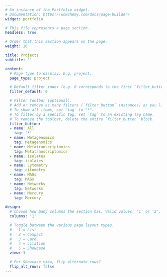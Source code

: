 ```yaml
---
# An instance of the Portfolio widget.
# Documentation: https://wowchemy.com/docs/page-builder/
widget: portfolio

# This file represents a page section.
headless: true

# Order that this section appears on the page.
weight: 10

title: Projects
subtitle: ''

content:
  # Page type to display. E.g. project.
  page_type: project

  # Default filter index (e.g. 0 corresponds to the first `filter_button` instance below).
  filter_default: 0

  # Filter toolbar (optional).
  # Add or remove as many filters (`filter_button` instances) as you like.
  # To show all items, set `tag` to "*".
  # To filter by a specific tag, set `tag` to an existing tag name.
  # To remove the toolbar, delete the entire `filter_button` block.
  filter_button:
  - name: All
    tag: '*'
  - name: Metagenomics  
    tag: Metagenomics  
  - name: Metatranscriptomics   
    tag: Metatranscriptomics  
  - name: Isolates   
    tag: isolates       
  - name: Cytometry   
    tag: citometry  
  - name: MAGs   
    tag: MAGs  
  - name: Networks   
    tag: Networks  
  - name: Mercury    
    tag: Mercury   
     
design:
  # Choose how many columns the section has. Valid values: '1' or '2'.
  columns: '1'

  # Toggle between the various page layout types.
  #   1 = List
  #   2 = Compact
  #   3 = Card
  #   4 = citation
  #   5 = Showcase
  view: 3

  # For Showcase view, flip alternate rows?
  flip_alt_rows: false
---
```

